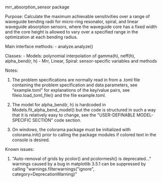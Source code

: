 mrr_absorption_sensor package

Purpose:
    Calculate the maximum achievable sensitivities over a range of waveguide bending
    radii for micro-ring resonator, spiral, and linear waveguide absorption sensors,
    where the waveguide core has a fixed width and the core height is allowed
    to vary over a specified range in the optimization at each bending radius.

Main interface methods:
    - analyze.analyze()

Classes:
    - Models: polynomial interpolation of gamma(h), neff(h), alpha_bend(r, h)
    - Mrr, Linear, Spiral: sensor-specific variables and methods

Notes:
   1) The problem specifications are normally read in from a .toml file containing
      the problem specification and data parameters, see "example.toml" for explanations
      of the key/value pairs, see fileio.load_toml_file() and the file example.toml.

   2) The model for alpha_bend(r, h) is hardcoded in Models.fit_alpha_bend_model()
      but the code is structured in such a way that it is relatively easy to change, 
      see the "USER-DEFINABLE MODEL-SPECIFIC SECTION" code section.

   3) On windows, the colorama package must be initialized with colorama.init()
      prior to calling the package modules if colored text in the console is desired.

Known issues:
   1) "Auto-removal of grids by pcolor() and pcolormesh() is deprecated..."
      warnings caused by a bug in matplotlib 3.5.1 can be suppressed
      by calling "warnings.filterwarnings("ignore", category=DeprecationWarning)"
